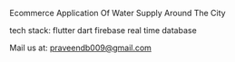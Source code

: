 


Ecommerce Application Of Water Supply Around The City

tech stack:
flutter
dart
firebase real time database



Mail us at: praveendb009@gmail.com
